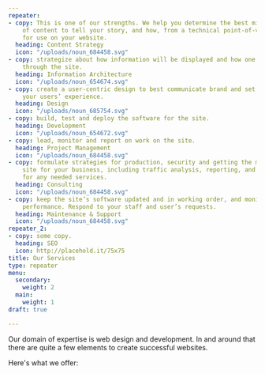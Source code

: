 ```yaml
---
repeater:
- copy: This is one of our strengths. We help you determine the best mix and style
    of content to tell your story, and how, from a technical point-of-view, to structure
    for use on your website.
  heading: Content Strategy
  icon: "/uploads/noun_684458.svg"
- copy: strategize about how information will be displayed and how one should navigate
    through the site.
  heading: Information Architecture
  icon: "/uploads/noun_654674.svg"
- copy: create a user-centric design to best communicate brand and set the tone for
    your users’ experience.
  heading: Design
  icon: "/uploads/noun_685754.svg"
- copy: build, test and deploy the software for the site.
  heading: Development
  icon: "/uploads/noun_654672.svg"
- copy: lead, monitor and report on work on the site.
  heading: Project Management
  icon: "/uploads/noun_684458.svg"
- copy: formulate strategies for production, security and getting the most from the
    site for your business, including traffic analysis, reporting, and vendor selection
    for any needed services.
  heading: Consulting
  icon: "/uploads/noun_684458.svg"
- copy: keep the site’s software updated and in working order, and monitor its ongoing
    performance. Respond to your staff and user’s requests.
  heading: Maintenance & Support
  icon: "/uploads/noun_684458.svg"
repeater_2:
- copy: some copy.
  heading: SEO
  icon: http://placehold.it/75x75
title: Our Services
type: repeater
menu:
  secondary:
    weight: 2
  main:
    weight: 1
draft: true

---
```

Our domain of expertise is web design and development. In and around that there are quite a few elements to create successful websites.

Here's what we offer: